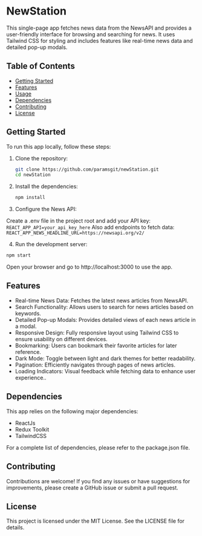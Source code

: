 # NewStation

This single-page app fetches news data from the NewsAPI and provides a user-friendly interface for browsing and searching for news. It uses Tailwind CSS for styling and includes features like real-time news data and detailed pop-up modals.

## Table of Contents
- [Getting Started](#getting-started)
- [Features](#features)
- [Usage](#usage)
- [Dependencies](#dependencies)
- [Contributing](#contributing)
- [License](#license)

## Getting Started

To run this app locally, follow these steps:

1. Clone the repository:
   ```bash
   git clone https://github.com/paramsgit/newStation.git
   cd newStation
    ```
2. Install the dependencies:

    ```bash
    npm install
    ```
3. Configure the News API:


Create a .env file in the project root and add your API key:
```REACT_APP_API=your_api_key_here```
Also add endpoints to fetch data:
```REACT_APP_NEWS_HEADLINE_URL=https://newsapi.org/v2/```

4. Run the development server:

```bash
npm start
```
Open your browser and go to http://localhost:3000 to use the app.

## Features
- Real-time News Data: Fetches the latest news articles from NewsAPI.
- Search Functionality: Allows users to search for news articles based on keywords.
- Detailed Pop-up Modals: Provides detailed views of each news article in a modal.
- Responsive Design: Fully responsive layout using Tailwind CSS to ensure usability on different devices.
- Bookmarking: Users can bookmark their favorite articles for later reference.
- Dark Mode: Toggle between light and dark themes for better readability.
- Pagination: Efficiently navigates through pages of news articles.
- Loading Indicators: Visual feedback while fetching data to enhance user experience..

## Dependencies
This app relies on the following major dependencies:

- ReactJs
- Redux Toolkit
- TailwindCSS

For a complete list of dependencies, please refer to the package.json file.

## Contributing
Contributions are welcome! If you find any issues or have suggestions for improvements, please create a GitHub issue or submit a pull request.

## License
This project is licensed under the MIT License. See the LICENSE file for details.

